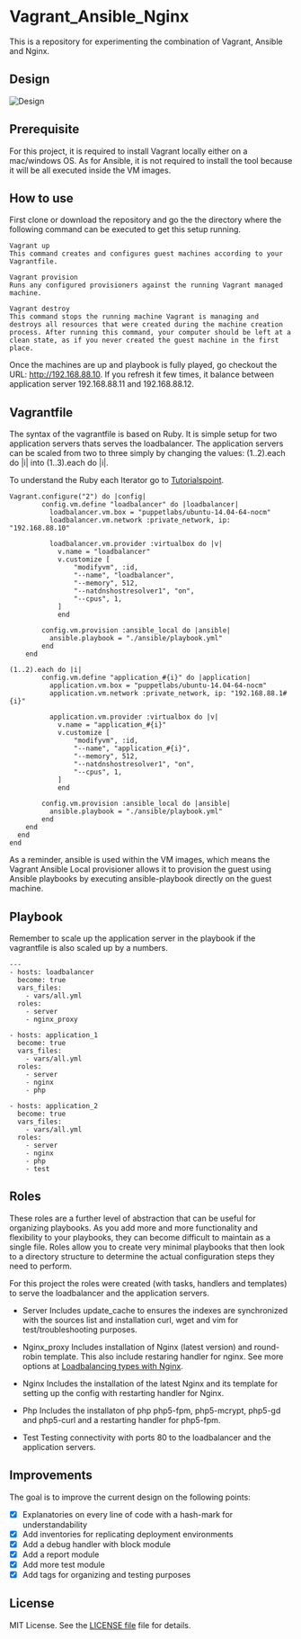 # Vagrant_Ansible_Nginx

This is a repository for experimenting the combination of Vagrant, Ansible and Nginx.

## Design
![Design](https://lh3.googleusercontent.com/XDzGYwN1FIZzW5pAtJJauwuQL9bUGDi5oax2URKPHw7CKUe0KwXonqNU-rrCRFNGXzNMr3db1QE0HW0jvti5H9Y1158AI90Z378R1BqWe_T2XpycwphWVq71PMSUgRKJw3NmNOXx0dfEmhm_GKUSj0Ly3UA97UrpMNS9_p3_dGFo7tuewyOm4Oui8wMj1tyTzunXm5KtIskK4KI-FsQ3-wUuL5Ps8mDIgfEsO_-m8DsIsJNzVLNWgdvfdrXgn89eoTSg8a_MX3aTwC4S8DUkPIeKGpWbaLH-3ptGb6dnY0EyCd6PpsMvtnFUOSN-XzufP6-TCOViCSZbujWZvxvB7tvB0pC2LI8IzMlytZ0vHlBCJP6MVwoa5F8N4PYO4hX1xr4OQ0nhd4O0Jb76mlKZMfmxaKqTwyiI130sw7MNw9iB05Q5xhxnIdzhifdWN9LhBeyjx-57jC-uCSquCuvxsiykcnQT1xqNvfZbPSCLHZ1rNtZgJIM8j8JLjsi0k6svaJUn6yaM0fiEHWujJNeHLCQ2iB_wkkG-G0UFWH9B78aYo_pGl1gh_k9sc4NJMfIiEzB0hBYB9WY4zfyW5zMx_RlqXp8CJAKPBeV4KRe2zrf8LGtgmWE8Glg-2FUTUEHEN0mVqQ1cTfKWoNzGgmiAmR1VoMlzQKHEmWIOI1EJOQPqUg=w1366-h768-no)

## Prerequisite

For this project, it is required to install Vagrant locally either on a mac/windows OS. As for Ansible, it is not required to install the tool because it will be all executed inside the VM images.

## How to use

First clone or download the repository and go the the directory where the following command can be executed to get this setup running. 

```
Vagrant up
This command creates and configures guest machines according to your Vagrantfile.

Vagrant provision
Runs any configured provisioners against the running Vagrant managed machine.

Vagrant destroy
This command stops the running machine Vagrant is managing and destroys all resources that were created during the machine creation process. After running this command, your computer should be left at a clean state, as if you never created the guest machine in the first place.
```

Once the machines are up and playbook is fully played, go checkout the URL: http://192.168.88.10. If you refresh it few times, it balance between application server 192.168.88.11 and 192.168.88.12.

## Vagrantfile
The syntax of the vagrantfile is based on Ruby. It is simple setup for two application servers thats serves the loadbalancer. The application servers can be scaled from two to three simply by changing the values: (1..2).each do |i| into (1..3).each do |i|. 

To understand the Ruby each Iterator go to [Tutorialspoint](https://www.tutorialspoint.com/ruby/ruby_iterators.htm).

```
Vagrant.configure("2") do |config|
        config.vm.define "loadbalancer" do |loadbalancer|
          loadbalancer.vm.box = "puppetlabs/ubuntu-14.04-64-nocm"
          loadbalancer.vm.network :private_network, ip: "192.168.88.10"

          loadbalancer.vm.provider :virtualbox do |v|
            v.name = "loadbalancer"
            v.customize [
                "modifyvm", :id,
                "--name", "loadbalancer",
                "--memory", 512,
                "--natdnshostresolver1", "on",
                "--cpus", 1,
            ]
            end

        config.vm.provision :ansible_local do |ansible|
          ansible.playbook = "./ansible/playbook.yml"
        end
    end

(1..2).each do |i|
        config.vm.define "application_#{i}" do |application|
          application.vm.box = "puppetlabs/ubuntu-14.04-64-nocm"
          application.vm.network :private_network, ip: "192.168.88.1#{i}"

          application.vm.provider :virtualbox do |v|
            v.name = "application_#{i}"
            v.customize [
                "modifyvm", :id,
                "--name", "application_#{i}",
                "--memory", 512,
                "--natdnshostresolver1", "on",
                "--cpus", 1,
            ]
            end

        config.vm.provision :ansible_local do |ansible|
          ansible.playbook = "./ansible/playbook.yml"
        end
    end
  end
end
```
As a reminder, ansible is used within the VM images, which means the Vagrant Ansible Local provisioner allows it to provision the guest using Ansible playbooks by executing ansible-playbook directly on the guest machine.

## Playbook
Remember to scale up the application server in the playbook if the vagrantfile is also scaled up by a numbers. 

```
---
- hosts: loadbalancer
  become: true
  vars_files:
    - vars/all.yml
  roles:
    - server
    - nginx_proxy

- hosts: application_1
  become: true
  vars_files:
    - vars/all.yml
  roles:
    - server
    - nginx
    - php

- hosts: application_2
  become: true
  vars_files:
    - vars/all.yml
  roles:
    - server
    - nginx
    - php
    - test
```

## Roles
These roles are a further level of abstraction that can be useful for organizing playbooks. As you add more and more functionality and flexibility to your playbooks, they can become difficult to maintain as a single file. Roles allow you to create very minimal playbooks that then look to a directory structure to determine the actual configuration steps they need to perform.

For this project the roles were created (with tasks, handlers and templates) to serve the loadbalancer and the application servers. 

- Server
Includes update_cache to ensures the indexes are synchronized with the sources list and installation curl, wget and vim for test/troubleshooting purposes.

- Nginx_proxy
Includes installation of Nginx (latest version) and round-robin template. This also include restaring handler for nginx. 
See more options at [Loadbalancing types with Nginx](http://nginx.org/en/docs/http/load_balancing.html). 

- Nginx
Includes the installation of the latest Nginx and its template for setting up the config with restarting handler for Nginx. 

- Php
Includes the installaton of php php5-fpm, php5-mcrypt, php5-gd and php5-curl and a restarting handler for php5-fpm. 

- Test
Testing connectivity with ports 80 to the loadbalancer and the application servers.  

## Improvements

The goal is to improve the current design on the following points:

- [X] Explanatories on every line of code with a hash-mark for understandability
- [X] Add inventories for replicating deployment environments
- [X] Add a debug handler with block module 
- [X] Add a report module
- [X] Add more test module
- [X] Add tags for organizing and testing purposes

## License

MIT License. See the [LICENSE file](LICENSE) file for details.
